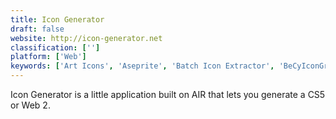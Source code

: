 ```yaml
---
title: Icon Generator
draft: false 
website: http://icon-generator.net
classification: ['']
platform: ['Web']
keywords: ['Art Icons', 'Aseprite', 'Batch Icon Extractor', 'BeCyIconGrabber', 'Gconvert', 'Get Icons', 'IcoFX', 'Icon Slate', 'IconLover', 'IconWorkshop', 'IconXP', 'Icono Maker', 'JDraw', 'Merge Duplicate Symbols', 'Online Image Converter', 'RealWorld Icon Editor', 'icon sushi', 'icoworks']
---
```

Icon Generator is a little application built on AIR that lets you generate a CS5 or Web 2.